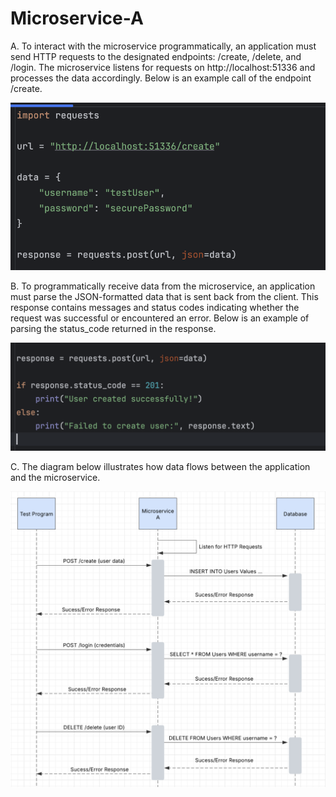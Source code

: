 # Microservice-A

A. To interact with the microservice programmatically, an application must send HTTP requests to the designated endpoints: /create, /delete, and /login. The microservice listens for requests on http://localhost:51336 and processes the data accordingly. Below is an example call of the endpoint /create.

![Example Call Image](callimage.png)

B. To programmatically receive data from the microservice, an application must parse the JSON-formatted data that is sent back from the client. This response contains messages and status codes indicating whether the request was successful or encountered an error. Below is an example of parsing the status_code returned in the response.

![Example Response Image](responseimage.png)

C. The diagram below illustrates how data flows between the application and the microservice. 

![UML](uml.png)
